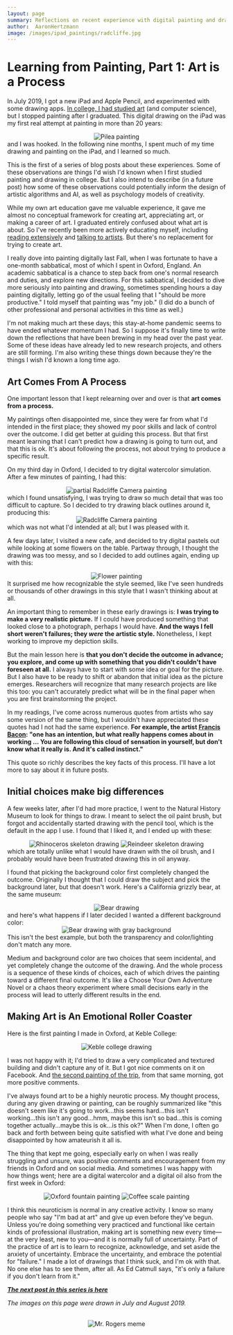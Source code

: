 ```yaml
---
layout: page
summary: Reflections on recent experience with digital painting and drawing
author:  AaronHertzmann
image: /images/ipad_paintings/radcliffe.jpg
---
```



# Learning from Painting, Part 1: Art is a Process


In July 2019, I got a new iPad and Apple Pencil, and experimented with some drawing apps. [In college, I had studied art](/2020/09/15/painting-in-karies.html) (and computer science), but I stopped painting after I graduated.  This digital drawing on the iPad was my first real attempt at painting in more than 20 years:
<center>
<img src="../../../images/ipad_paintings/pilea.jpg" alt="Pilea painting">
</center>
and I was hooked.  In the following nine months, I spent much of my time drawing and painting on the iPad, and I learned so much. 

This is the first of a series of blog posts about these experiences. Some of these observations are things I'd wish I'd known when I first studied painting and drawing in college. But I also intend to describe (in a future post) how some of these observations could potentially inform the design of artistic algorithms and AI, as well as psychology models of creativity.

While my own art education gave me valuable experience, it gave me almost no conceptual framework for creating art, appreciating art, or making a career of art. I graduated entirely confused about what art is about. So I've recently been more actively educating myself, including [reading extensively](https://aaronhertzmann.com/2020/05/04/art-book-reviews.html) and [talking to artists](https://aaronhertzmann.com/2020/06/08/wica.html). 
But there's no replacement for trying to create art.  

I really dove into painting digitally last Fall, when 
I was fortunate to have a one-month sabbatical, most of which I spent in Oxford, England. An academic sabbatical is a chance to step back from one's normal research and duties, and explore new directions. For this sabbatical, I decided to dive more seriously into painting and drawing, sometimes spending hours a day painting digitally, letting go of the usual feeling that I "should be more productive." I told myself that painting was "my job." (I did do a bunch of other professional and personal activities in this time as well.)

I'm not making much art these days; this stay-at-home pandemic seems to have ended whatever momentum I had.  So I suppose it's finally time to write down the reflections that have been brewing in my head over the past year. Some of these ideas have already led to new research projects, and others are still forming. I'm also writing these things down because they're the things I wish I'd known a long time ago.


Art Comes From A Process
-------

One important lesson that I kept relearning over and over is that **art comes from a process.**

My paintings often disappointed me, since they were far from what I'd intended in the first place; they showed my poor skills and lack of control over the outcome.  I did get better at guiding this process. But that first meant learning that I can't predict how a drawing is going to turn out, and that this is ok. It's about following the process, not about trying to produce a specific result.  

On my third day in Oxford, I decided to try digital watercolor simulation. After a few minutes of painting, I had this:
<center>
<img src="../../../images/ipad_paintings/radcliffe1.jpg" alt="partial Radcliffe Camera painting">
</center>
which I found unsatisfying, I was trying to draw so much detail that was too difficult to capture. So I decided to try drawing black outlines around it, producing this:
<center>
<img src="../../../images/ipad_paintings/radcliffe.jpg" alt="Radcliffe Camera painting">
</center>
which was not what I'd intended at all; but I was pleased with it. 

A few days later, I visited a new cafe, and decided to try digital pastels out while looking at some flowers on the table. Partway through, I thought the drawing was too messy, and so I decided to add outlines again, ending up with this:
<center>
<img src="../../../images/ipad_paintings/bouquet.jpg" alt="Flower painting">
</center>
It surprised me how recognizable the style seemed, like I've seen hundreds or thousands of other drawings in this style that I wasn't thinking about at all.

An important thing to remember in these early drawings is: **I was trying to make a very realistic picture.** If I could have produced something that looked close to a photograph, perhaps I would have.  **And the ways I fell short weren't failures; they *were* the artistic style.** Nonetheless, I kept working to improve my depiction skills.


But the main lesson here is **that you don't decide the outcome in advance; you explore, and come up with something that you didn't couldn't have foreseen at all.** I always have to start with some idea or goal for the picture. But I also have to be ready to shift or abandon that initial idea as the picture emerges.  Researchers will recognize that many research projects are like this too: you can't accurately predict what will be in the final paper when you are first brainstorming the project.

In my readings, I've come across numerous quotes from artists who say some version of the same thing, but I wouldn't have appreciated these quotes had I not had the same experience. **For example, the artist [Francis Bacon](https://en.wikipedia.org/wiki/Francis_Bacon_(artist)): "one has an intention, but what really happens comes about in working ... You are following this cloud of sensation in yourself, but don't know what it really is. And it's called instinct."**

This quote so richly describes the key facts of this process.  I'll have a lot more to say about it in future posts.


Initial choices make big differences
------

A few weeks later, after I'd had more practice, I went to the Natural History Museum to look for things to draw. I meant to select the oil paint brush, but forgot and accidentally started drawing with the pencil tool, which is the default in the app I use. I found that I liked it, and I ended up with these:
<center>
<img src="../../../images/ipad_paintings/skeleton1.jpg" alt="Rhinoceros skeleton drawing"> <img src="../../../images/ipad_paintings/skeleton2.jpg" alt="Reindeer skeleton drawing">
</center>
which are totally unlike what I would have drawn with the oil brush, and I probably would have been frustrated drawing this in oil anyway.

I found that picking the background color first completely changed the outcome. Originally I thought that I could draw the subject and pick the background later, but that doesn't work. Here's a California grizzly bear, at the same museum:
<center>
<img src="../../../images/ipad_paintings/bear.jpg" alt="Bear drawing">
</center>
and here's what happens if I later decided I wanted a different background color:
<center>
<img src="../../../images/ipad_paintings/bear-gray.jpg" alt="Bear drawing with gray background">
</center>
This isn't the best example, but both the transparency and color/lighting don't match any more.

Medium and background color are two choices that seem incidental, and yet completely change the outcome of the drawing. And the whole process is a sequence of these kinds of choices, each of which drives the painting toward a different final outcome. It's like a Choose Your Own Adventure Novel or a chaos theory experiment where small decisions early in the process will lead to utterly different results in the end.






Making Art is An Emotional Roller Coaster
--------

Here is the first painting I made in Oxford, at Keble College:

<center>
<img src="../../../images/ipad_paintings/keble.jpg" alt="Keble college drawing">
</center>

I was not happy with it; I'd tried to draw a very complicated and textured building and didn't capture any of it. But I got nice comments on it on Facebook. And [the second painting of the trip](https://www.instagram.com/p/B4YkQSCho5p/), from that same morning, got more positive comments.

I've always found art to be a highly neurotic process. My thought process, during any given drawing or painting, can be roughly summarized like "this doesn't seem like it's going to work...this seems hard...this isn't working...this isn't any good...hmm, maybe this isn't so bad...this is coming together actually...maybe this is ok...is this ok?" When I'm done, I often go back and forth between being quite satisfied with what I've done and being disappointed by how amateurish it all is.
 
The thing that kept me going, especially early on when I was really struggling and unsure, was positive comments and encouragement from my friends in Oxford and on social media.  And sometimes I was happy with how things went; here are a digital watercolor and a digital oil also from the first week in Oxford:
<center>
<img src="../../../images/ipad_paintings/oxford_fountain.jpg" alt="Oxford fountain painting">
<img src="../../../images/ipad_paintings/coffee_scale.jpg" alt="Coffee scale painting">
</center>

I think this neuroticism is normal in any creative activity. I know so many people who say "I'm bad at art" and give up even before they've begun. Unless you're doing something very practiced and functional like certain kinds of professional illustration, making art is something new every time—at the very least, new to you—and it is normally full of uncertainty. Part of the practice of art is to learn to recognize, acknowledge, and set aside the anxiety of uncertainty. Embrace the uncertainty, and embrace the potential for "failure."  I made a lot of drawings that I think suck, and I'm ok with that. No one else has to see them, after all. As Ed Catmull says, "it's only a failure if you don't learn from it."

**_[The next post in this series is here](/2020/10/12/the-goal-of-painting.html)_**

*The images on this page were drawn in July and August 2019.* 


<br>

<center>
<img src="../../../images/ipad_paintings/mr_rogers.jpg" alt="Mr. Rogers meme">
</center>
